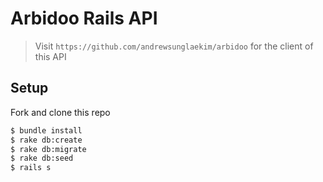 # Arbidoo Rails API

> Visit `https://github.com/andrewsunglaekim/arbidoo` for the client of this API

## Setup

Fork and clone this repo

```bash
$ bundle install
$ rake db:create
$ rake db:migrate
$ rake db:seed
$ rails s
```
